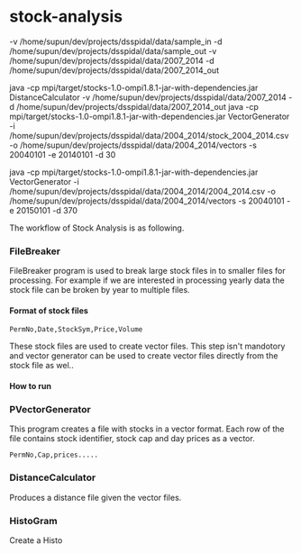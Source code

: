 # stock-analysis
-v /home/supun/dev/projects/dsspidal/data/sample_in -d /home/supun/dev/projects/dsspidal/data/sample_out
-v /home/supun/dev/projects/dsspidal/data/2007_2014 -d /home/supun/dev/projects/dsspidal/data/2007_2014_out


java -cp mpi/target/stocks-1.0-ompi1.8.1-jar-with-dependencies.jar DistanceCalculator -v /home/supun/dev/projects/dsspidal/data/2007_2014 -d /home/supun/dev/projects/dsspidal/data/2007_2014_out
java -cp mpi/target/stocks-1.0-ompi1.8.1-jar-with-dependencies.jar VectorGenerator -i /home/supun/dev/projects/dsspidal/data/2004_2014/stock_2004_2014.csv -o /home/supun/dev/projects/dsspidal/data/2004_2014/vectors -s 20040101 -e 20140101 -d 30

java -cp mpi/target/stocks-1.0-ompi1.8.1-jar-with-dependencies.jar VectorGenerator -i /home/supun/dev/projects/dsspidal/data/2004_2014/2004_2014.csv -o /home/supun/dev/projects/dsspidal/data/2004_2014/vectors -s 20040101 -e 20150101 -d 370


The workflow of Stock Analysis is as following.

### FileBreaker

FileBreaker program is used to break large stock files in to smaller files for processing. For example if we are interested in processing yearly data the stock file can be broken by year to multiple files.

#### Format of stock files

```
PermNo,Date,StockSym,Price,Volume
```
These stock files are used to create vector files. This step isn't mandotory and vector generator can be used to create vector files directly from the stock file as wel..

#### How to run



### PVectorGenerator

This program creates a file with stocks in a vector format. Each row of the file contains stock identifier, stock cap and day prices as a vector.

```
PermNo,Cap,prices.....
```

### DistanceCalculator

Produces a distance file given the vector files.


### HistoGram

Create a Histo

